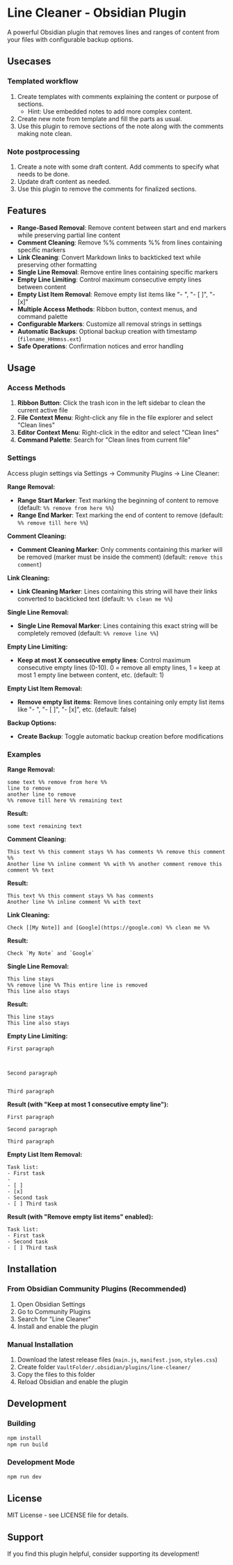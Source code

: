 # Line Cleaner - Obsidian Plugin

A powerful Obsidian plugin that removes lines and ranges of content from your files with configurable backup options.

## Usecases

### Templated workflow

1. Create templates with comments explaining the content or purpose of sections.
    - Hint: Use embedded notes to add more complex content.
2. Create new note from template and fill the parts as usual.
3. Use this plugin to remove sections of the note along with the comments making note clean.

### Note postprocessing

1. Create a note with some draft content. Add comments to specify what needs to be done.
2. Update draft content as needed.
3. Use this plugin to remove the comments for finalized sections.

## Features

- **Range-Based Removal**: Remove content between start and end markers while preserving partial line content
- **Comment Cleaning**: Remove %% comments %% from lines containing specific markers
- **Link Cleaning**: Convert Markdown links to backticked text while preserving other formatting
- **Single Line Removal**: Remove entire lines containing specific markers
- **Empty Line Limiting**: Control maximum consecutive empty lines between content
- **Empty List Item Removal**: Remove empty list items like "- ", "- [ ]", "- [x]"
- **Multiple Access Methods**: Ribbon button, context menus, and command palette
- **Configurable Markers**: Customize all removal strings in settings
- **Automatic Backups**: Optional backup creation with timestamp (`filename_HHmmss.ext`)
- **Safe Operations**: Confirmation notices and error handling

## Usage

### Access Methods
1. **Ribbon Button**: Click the trash icon in the left sidebar to clean the current active file
2. **File Context Menu**: Right-click any file in the file explorer and select "Clean lines"
3. **Editor Context Menu**: Right-click in the editor and select "Clean lines"
4. **Command Palette**: Search for "Clean lines from current file"

### Settings
Access plugin settings via Settings → Community Plugins → Line Cleaner:

**Range Removal:**
- **Range Start Marker**: Text marking the beginning of content to remove (default: `%% remove from here %%`)
- **Range End Marker**: Text marking the end of content to remove (default: `%% remove till here %%`)

**Comment Cleaning:**
- **Comment Cleaning Marker**: Only comments containing this marker will be removed (marker must be inside the comment) (default: `remove this comment`)

**Link Cleaning:**
- **Link Cleaning Marker**: Lines containing this string will have their links converted to backticked text (default: `%% clean me %%`)

**Single Line Removal:**
- **Single Line Removal Marker**: Lines containing this exact string will be completely removed (default: `%% remove line %%`)

**Empty Line Limiting:**
- **Keep at most X consecutive empty lines**: Control maximum consecutive empty lines (0-10). 0 = remove all empty lines, 1 = keep at most 1 empty line between content, etc. (default: 1)

**Empty List Item Removal:**
- **Remove empty list items**: Remove lines containing only empty list items like "- ", "- [ ]", "- [x]", etc. (default: false)

**Backup Options:**
- **Create Backup**: Toggle automatic backup creation before modifications

### Examples

**Range Removal:**
```
some text %% remove from here %%
line to remove
another line to remove
%% remove till here %% remaining text
```
**Result:**
```
some text remaining text
```

**Comment Cleaning:**
```
This text %% this comment stays %% has comments %% remove this comment %%
Another line %% inline comment %% with %% another comment remove this comment %% text
```
**Result:**
```
This text %% this comment stays %% has comments
Another line %% inline comment %% with text
```

**Link Cleaning:**
```
Check [[My Note]] and [Google](https://google.com) %% clean me %%
```
**Result:**
```
Check `My Note` and `Google`
```

**Single Line Removal:**
```
This line stays
%% remove line %% This entire line is removed
This line also stays
```
**Result:**
```
This line stays
This line also stays
```

**Empty Line Limiting:**
```
First paragraph



Second paragraph


Third paragraph
```
**Result (with "Keep at most 1 consecutive empty line"):**
```
First paragraph

Second paragraph

Third paragraph
```

**Empty List Item Removal:**
```
Task list:
- First task
- 
- [ ]
- [x]
- Second task
- [ ] Third task
```
**Result (with "Remove empty list items" enabled):**
```
Task list:
- First task
- Second task
- [ ] Third task
```

## Installation

### From Obsidian Community Plugins (Recommended)
1. Open Obsidian Settings
2. Go to Community Plugins
3. Search for "Line Cleaner"
4. Install and enable the plugin

### Manual Installation
1. Download the latest release files (`main.js`, `manifest.json`, `styles.css`)
2. Create folder `VaultFolder/.obsidian/plugins/line-cleaner/`
3. Copy the files to this folder
4. Reload Obsidian and enable the plugin

## Development

### Building
```bash
npm install
npm run build
```

### Development Mode
```bash
npm run dev
```

## License

MIT License - see LICENSE file for details.

## Support

If you find this plugin helpful, consider supporting its development!
